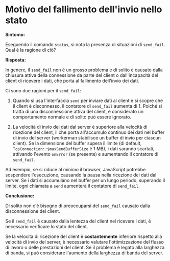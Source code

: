 # Motivo del fallimento dell'invio nello stato

**Sintomo:**

Eseguendo il comando `status`, si nota la presenza di situazioni di `send_fail`. Qual è la ragione di ciò?

**Risposta:**

In genere, il `send_fail` non è un grosso problema e di solito è causato dalla chiusura attiva della connessione da parte del client o dall'incapacità del client di ricevere i dati, che porta al fallimento dell'invio dei dati.

Ci sono due ragioni per il `send_fail`:

1. Quando si usa l'interfaccia `send` per inviare dati al client e si scopre che il client è disconnesso, il contatore di `send_fail` aumenta di 1. Poiché si tratta di una disconnessione attiva del client, è considerato un comportamento normale e di solito può essere ignorato.

2. La velocità di invio dei dati dal server è superiore alla velocità di ricezione del client, il che porta all'accumulo continuo dei dati nel buffer di invio del server (workerman stabilisce un buffer di invio per ciascun client). Se la dimensione del buffer supera il limite (di default, `TcpConnection::$maxSendBufferSize` è 1 MB), i dati saranno scartati, attivando l'evento `onError` (se presente) e aumentando il contatore di `send_fail`.

Ad esempio, se si riduce al minimo il browser, JavaScript potrebbe sospendere l'esecuzione, causando la pausa nella ricezione dei dati dal server. Se i dati si accumulano nel buffer per un lungo periodo, superando il limite, ogni chiamata a `send` aumenterà il contatore di `send_fail`.

**Conclusione:**

Di solito non c'è bisogno di preoccuparsi del `send_fail` causato dalla disconnessione del client.

Se il `send_fail` è causato dalla lentezza del client nel ricevere i dati, è necessario verificare lo stato del client.

Se la velocità di ricezione del client è **costantemente** inferiore rispetto alla velocità di invio del server, è necessario valutare l'ottimizzazione del flusso di lavoro o delle prestazioni del client. Se il problema è legato alla larghezza di banda, si può considerare l'aumento della larghezza di banda del server.
